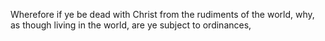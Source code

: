 Wherefore if ye be dead with Christ from the rudiments of the world, why, as though living in the world, are ye subject to ordinances,
